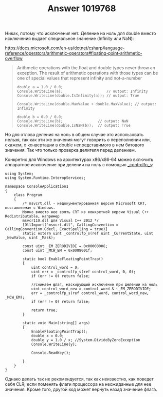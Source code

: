 ﻿---
title: "Answer 1019768"
se.owner.user_id: 240512
se.owner.display_name: "MSDN.WhiteKnight"
se.owner.link: "https://ru.stackoverflow.com/users/240512/msdn-whiteknight"
se.answer_id: 1019768
se.question_id: 1019763
se.post_type: answer
se.score: 2
se.is_accepted: False
---
<p>Никак, потому что исключения нет. Деление на ноль для double вместо исключения выдает специальное значение (Infinity или NaN):</p>

<p><a href="https://docs.microsoft.com/en-us/dotnet/csharp/language-reference/operators/arithmetic-operators#floating-point-arithmetic-overflow" rel="nofollow noreferrer">https://docs.microsoft.com/en-us/dotnet/csharp/language-reference/operators/arithmetic-operators#floating-point-arithmetic-overflow</a></p>

<blockquote>
  <p>Arithmetic operations with the float and double types never throw an exception. The result of arithmetic operations with those types can be one of special values that represent infinity and not-a-number</p>

<pre><code>double a = 1.0 / 0.0;
Console.WriteLine(a);                    // output: Infinity
Console.WriteLine(double.IsInfinity(a)); // output: True

Console.WriteLine(double.MaxValue + double.MaxValue); // output: Infinity

double b = 0.0 / 0.0;
Console.WriteLine(b);                // output: NaN
Console.WriteLine(double.IsNaN(b));  // output: True
</code></pre>
</blockquote>

<p>Но для отлова деления на ноль в общем случае это использовать нельзя, так как эти же значения могут говорить о переполнении или, скажем, о конвертации в double непредставимого в нем битового значения. Так что только проверка делителя перед делением.</p>

<p>Конкретно для Windows на архитектурах x86/x86-64 можно включить аппаратное исключение при делении на ноль с помощью <a href="https://docs.microsoft.com/en-us/cpp/c-runtime-library/reference/controlfp-s?view=vs-2017" rel="nofollow noreferrer">_controlfp_s</a>:</p>

<pre><code>using System;
using System.Runtime.InteropServices;

namespace ConsoleApplication1
{
    class Program
    {
        /* msvcrt.dll - недокументированная версия Microsoft CRT, поставляемая с Windows.
        Можно вместо нее взять CRT из конкретной версии Visual C++ Redistributable, например
        msvcr110.dll для Visual C++ 2012 */
        [DllImport("msvcrt.dll", CallingConvention = CallingConvention.Cdecl, ExactSpelling = true)]
        static extern uint _controlfp_s(ref uint _CurrentState, uint _NewValue, uint _Mask);

        const uint _EM_ZERODIVIDE = 0x00000008;
        const uint _MCW_EM = 0x0008001f;

        static bool EnableFloatingPointTrap()
        {
            uint control_word = 0;
            uint err = _controlfp_s(ref control_word, 0, 0);
            if (err != 0) return false;

            //снимаем флаг, маскирующий исключение при делении на ноль
            uint control_word_new = control_word &amp; ~_EM_ZERODIVIDE;
            err = _controlfp_s(ref control_word, control_word_new, _MCW_EM);
            if (err != 0) return false;

            return true;
        }

        static void Main(string[] args)
        {
            EnableFloatingPointTrap();
            double x = 0.0;
            double y = 1.0 / x; //System.DivideByZeroException
            Console.WriteLine(y);

            Console.ReadKey();

        }
    }  
}
</code></pre>

<p>Однако делать так не рекомендуется, так как неизвестно, как поведет себя CLR, если поменять флаги процессора на неожиданные для нее значения. Кроме того, другой код может вернуть назад значение флага.</p>
